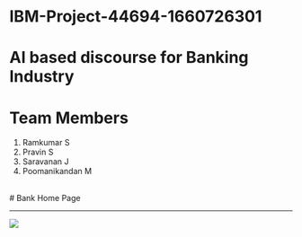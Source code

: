 # IBM-Project-44694-1660726301
# AI based discourse for Banking Industry
# Team Members
1. Ramkumar S<br/>
2. Pravin S<br/>
3. Saravanan J<br/>
4. Poomanikandan M
<br/>
# Bank Home Page
<hr/>
<img src="https://user-images.githubusercontent.com/113909970/200543479-89b1e64c-3917-4284-8962-d975945a7524.png"/>
